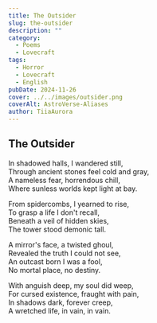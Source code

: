 ```yaml
---
title: The Outsider
slug: the-outsider
description: ""
category:
  - Poems
  - Lovecraft
tags:
  - Horror
  - Lovecraft
  - English
pubDate: 2024-11-26
cover: ../../images/outsider.png
coverAlt: AstroVerse-Aliases
author: TiiaAurora
---
```


## The Outsider

In shadowed halls, I wandered still,<br/>
Through ancient stones feel cold and gray,<br/>
A nameless fear, horrendous chill,<br/>
Where sunless worlds kept light at bay.<br/>

From spidercombs, I yearned to rise,<br/>
To grasp a life I don't recall,<br/>
Beneath a veil of hidden skies,<br/>
The tower stood demonic tall.<br/>

A mirror's face, a twisted ghoul,<br/>
Revealed the truth I could not see,<br/>
An outcast born I was a fool,<br/>
No mortal place, no destiny.<br/>

With anguish deep, my soul did weep,<br/>
For cursed existence, fraught with pain,<br/>
In shadows dark, forever creep,<br/>
A wretched life, in vain, in vain.<br/>
